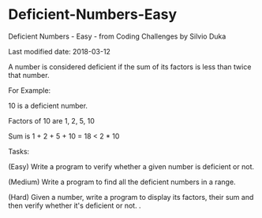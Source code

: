 # Deficient-Numbers-Easy
Deficient Numbers - Easy - from Coding Challenges by Silvio Duka


Last modified date: 2018-03-12

A number is considered deficient if the sum of its factors is less than twice that number. 

For Example: 

10 is a deficient number. 

Factors of 10 are 1, 2, 5, 10 

Sum is 1 + 2 + 5 + 10 = 18 < 2 * 10 

Tasks: 

(Easy) Write a program to verify whether a given number is deficient or not. 

(Medium) Write a program to find all the deficient numbers in a range. 

(Hard) Given a number, write a program to display its factors, their sum and then verify whether it's deficient or not. . 
